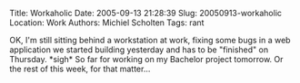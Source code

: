 Title: Workaholic
Date: 2005-09-13 21:28:39
Slug: 20050913-workaholic
Location: Work
Authors: Michiel Scholten
Tags: rant

<p>OK, I'm still sitting behind a workstation at work, fixing some bugs in a web application we started building yesterday and has to be "finished" on Thursday. *sigh* So far for working on my Bachelor project tomorrow. Or the rest of this week, for that matter...</p>